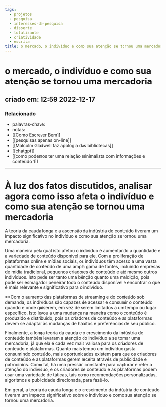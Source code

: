 ```yaml
---
tags:
  - projetos
  - pesquisa
  - interesses-de-pesquisa
  - disserte
  - totalizante
  - criatividade
  - escrita
title: o mercado, o indivíduo e como sua atenção se tornou uma mercadoria
---
```


# o mercado, o indivíduo e como sua atenção se tornou uma mercadoria

## criado em: 12:59 2022-12-17

### Relacionado

- palavras-chave: 
- notas: 
- [[Como Escrever Bem]]
- [[pesquisas apenas on-line]]
- [[Malcolm Gladwell faz apologia das bibliotecas]]
- [[chatgpt]]
- [[como podemos ter uma relação minimalista com informações e conteúdo 1]]
---

# À luz dos fatos discutidos, analisar agora como isso afeta o indivíduo e como sua atenção se tornou uma mercadoria

A teoria da cauda longa e a ascensão da indústria de conteúdo tiveram um impacto significativo no indivíduo e como sua atenção se tornou uma mercadoria.

Uma maneira pela qual isto afetou o indivíduo é aumentando a quantidade e a variedade de conteúdo disponível para ele. Com a proliferação de plataformas online e mídias sociais, os indivíduos têm acesso a uma vasta quantidade de conteúdo de uma ampla gama de fontes, incluindo empresas de mídia tradicional, pequenos criadores de conteúdo e até mesmo outros indivíduos. Isto pode ser tanto uma bênção quanto uma maldição, pois pode ser esmagador peneirar todo o conteúdo disponível e encontrar o que é mais relevante e significativo para o indivíduo.

**Com o aumento das plataformas de streaming e do conteúdo sob demanda, os indivíduos são capazes de acessar e consumir o conteúdo quando e onde quiserem, em vez de serem limitados a um tempo ou lugar específico. Isto levou a uma mudança na maneira como o conteúdo é produzido e distribuído, pois os criadores de conteúdo e as plataformas devem se adaptar às mudanças de hábitos e preferências de seu público.

Finalmente, a longa teoria da cauda e o crescimento da indústria de conteúdo também levaram a atenção do indivíduo a se tornar uma mercadoria, já que ela é cada vez mais valiosa para os criadores de conteúdo e plataformas. Quanto mais tempo um indivíduo gasta consumindo conteúdo, mais oportunidades existem para que os criadores de conteúdo e as plataformas gerem receita através de publicidade e patrocínios. Como tal, há uma pressão constante para capturar e reter a atenção do indivíduo, e os criadores de conteúdo e as plataformas podem usar uma variedade de táticas, tais como recomendações personalizadas, algoritmos e publicidade direcionada, para fazê-lo.

Em geral, a teoria da cauda longa e o crescimento da indústria de conteúdo tiveram um impacto significativo sobre o indivíduo e como sua atenção se tornou uma mercadoria.
